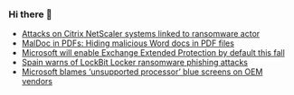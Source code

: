 ### Hi there 👋

<!--START_SECTION:feed-->
* [Attacks on Citrix NetScaler systems linked to ransomware actor](https://www.bleepingcomputer.com/news/security/attacks-on-citrix-netscaler-systems-linked-to-ransomware-actor/)
* [MalDoc in PDFs: Hiding malicious Word docs in PDF files](https://www.bleepingcomputer.com/news/security/maldoc-in-pdfs-hiding-malicious-word-docs-in-pdf-files/)
* [Microsoft will enable Exchange Extended Protection by default this fall](https://www.bleepingcomputer.com/news/security/microsoft-will-enable-exchange-extended-protection-by-default-this-fall/)
* [Spain warns of LockBit Locker ransomware phishing attacks](https://www.bleepingcomputer.com/news/security/spain-warns-of-lockbit-locker-ransomware-phishing-attacks/)
* [Microsoft blames ‘unsupported processor’ blue screens on OEM vendors](https://www.bleepingcomputer.com/news/microsoft/microsoft-blames-unsupported-processor-blue-screens-on-oem-vendors/)
<!--END_SECTION:feed-->

<!--
**frankenk/frankenk** is a ✨ _special_ ✨ repository because its `README.md` (this file) appears on your GitHub profile.

Here are some ideas to get you started:

- 🔭 I’m currently working on ...
- 🌱 I’m currently learning ...
- 👯 I’m looking to collaborate on ...
- 🤔 I’m looking for help with ...
- 💬 Ask me about ...
- 📫 How to reach me: ...
- 😄 Pronouns: ...
- ⚡ Fun fact: ...
-->



